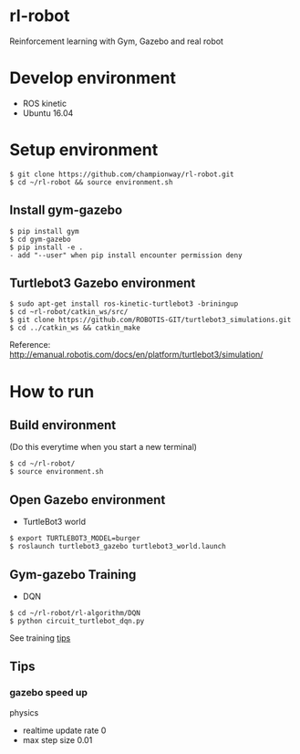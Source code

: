 # rl-robot
Reinforcement learning with Gym, Gazebo and real robot

# Develop environment

- ROS kinetic 
- Ubuntu 16.04

# Setup environment

```
$ git clone https://github.com/championway/rl-robot.git
$ cd ~/rl-robot && source environment.sh
```

## Install gym-gazebo
```
$ pip install gym
$ cd gym-gazebo
$ pip install -e .
- add "--user" when pip install encounter permission deny
```

## Turtlebot3 Gazebo environment
```
$ sudo apt-get install ros-kinetic-turtlebot3 -briningup
$ cd ~rl-robot/catkin_ws/src/
$ git clone https://github.com/ROBOTIS-GIT/turtlebot3_simulations.git
$ cd ../catkin_ws && catkin_make
```
Reference: http://emanual.robotis.com/docs/en/platform/turtlebot3/simulation/

# How to run

## Build environment
(Do this everytime when you start a new terminal)
```
$ cd ~/rl-robot/
$ source environment.sh
```

## Open Gazebo environment

- TurtleBot3 world
```
$ export TURTLEBOT3_MODEL=burger
$ roslaunch turtlebot3_gazebo turtlebot3_world.launch
```

## Gym-gazebo Training
- DQN
```
$ cd ~/rl-robot/rl-algorithm/DQN
$ python circuit_turtlebot_dqn.py
```
See training [tips](#Tips)

## Tips
### gazebo speed up
physics
- realtime update rate 0
- max step size 0.01